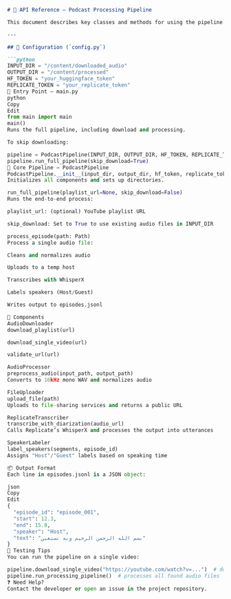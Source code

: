 ```markdown
# 📄 API Reference — Podcast Processing Pipeline

This document describes key classes and methods for using the pipeline in other scripts or projects.

---

## 🔧 Configuration (`config.py`)

```python
INPUT_DIR = "/content/downloaded_audio"
OUTPUT_DIR = "/content/processed"
HF_TOKEN = "your_huggingface_token"
REPLICATE_TOKEN = "your_replicate_token"
🚀 Entry Point — main.py
python
Copy
Edit
from main import main
main()
Runs the full pipeline, including download and processing.

To skip downloading:

pipeline = PodcastPipeline(INPUT_DIR, OUTPUT_DIR, HF_TOKEN, REPLICATE_TOKEN)
pipeline.run_full_pipeline(skip_download=True)
🔁 Core Pipeline — PodcastPipeline
PodcastPipeline.__init__(input_dir, output_dir, hf_token, replicate_token)
Initializes all components and sets up directories.

run_full_pipeline(playlist_url=None, skip_download=False)
Runs the end-to-end process:

playlist_url: (optional) YouTube playlist URL

skip_download: Set to True to use existing audio files in INPUT_DIR

process_episode(path: Path)
Process a single audio file:

Cleans and normalizes audio

Uploads to a temp host

Transcribes with WhisperX

Labels speakers (Host/Guest)

Writes output to episodes.jsonl

🧠 Components
AudioDownloader
download_playlist(url)

download_single_video(url)

validate_url(url)

AudioProcessor
preprocess_audio(input_path, output_path)
Converts to 16kHz mono WAV and normalizes audio

FileUploader
upload_file(path)
Uploads to file-sharing services and returns a public URL

ReplicateTranscriber
transcribe_with_diarization(audio_url)
Calls Replicate’s WhisperX and processes the output into utterances

SpeakerLabeler
label_speakers(segments, episode_id)
Assigns "Host"/"Guest" labels based on speaking time

📦 Output Format
Each line in episodes.jsonl is a JSON object:

json
Copy
Edit
{
  "episode_id": "episode_001",
  "start": 12.3,
  "end": 15.8,
  "speaker": "Host",
  "text": "بسم الله الرحمن الرحيم وبه نستعين"
}
🧪 Testing Tips
You can run the pipeline on a single video:

pipeline.download_single_video("https://youtube.com/watch?v=...")  # downloads and logs
pipeline.run_processing_pipeline()  # processes all found audio files
❓ Need Help?
Contact the developer or open an issue in the project repository.
